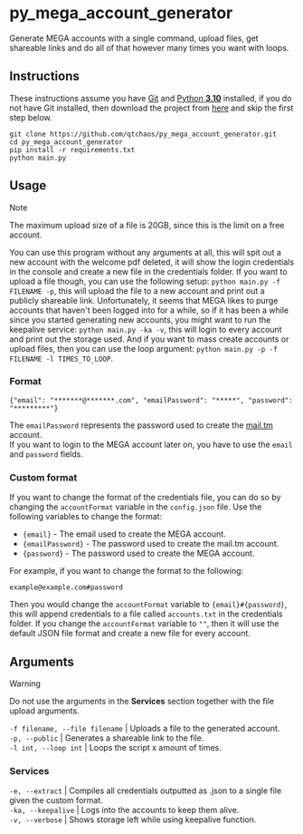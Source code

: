 # py_mega_account_generator

Generate MEGA accounts with a single command, upload files, get shareable links and do all of that however many times you want with loops.

## Instructions

These instructions assume you have [Git](https://git-scm.com/downloads) and [Python **3.10**](https://www.python.org/downloads/release/python-31011/) installed, if you do not have Git installed, then download the project from [here](https://github.com/qtchaos/py_mega_account_generator/archive/refs/heads/master.zip) and skip the first step below.

```
git clone https://github.com/qtchaos/py_mega_account_generator.git
cd py_mega_account_generator
pip install -r requirements.txt
python main.py
```

## Usage

> [!NOTE]
> The maximum upload size of a file is 20GB, since this is the limit on a free account.

You can use this program without any arguments at all, this will spit out a new account with the welcome pdf deleted, it will show the login credentials in the console and create a new file in the credentials folder.
If you want to upload a file though, you can use the following setup: `python main.py -f FILENAME -p`, this will upload the file to a new account and print out a publicly shareable link. Unfortunately, it seems that MEGA likes to purge accounts that haven't been logged into for a while, so if it has been a while since you started generating new accounts, you might want to run the keepalive service: `python main.py -ka -v`, this will login to every account and print out the storage used. And if you want to mass create accounts or upload files, then you can use the loop argument: `python main.py -p -f FILENAME -l TIMES_TO_LOOP`.

### Format
```
{"email": "*******@*******.com", "emailPassword": "*****", "password": "*********"}
```
The `emailPassword` represents the password used to create the [mail.tm](https://mail.tm) account.\
If you want to login to the MEGA account later on, you have to use the `email` and `password` fields.

### Custom format
If you want to change the format of the credentials file, you can do so by changing the `accountFormat` variable in the `config.json` file.
Use the following variables to change the format:
- `{email}` - The email used to create the MEGA account.
- `{emailPassword}` - The password used to create the mail.tm account.
- `{password}` - The password used to create the MEGA account.

For example, if you want to change the format to the following:
```
example@example.com#password
```
Then you would change the `accountFormat` variable to `{email}#{password}`, this will append credentials to a file called `accounts.txt` in the credentials folder.
If you change the `accountFormat` variable to `""`, then it will use the default JSON file format and create a new file for every account.

## Arguments
> [!WARNING]  
> Do not use the arguments in the **Services** section together with the file upload arguments.

`-f filename, --file filename` | Uploads a file to the generated account.\
`-p, --public` | Generates a shareable link to the file. \
`-l int, --loop int` | Loops the script x amount of times.

### Services

`-e, --extract` | Compiles all credentials outputted as .json to a single file given the custom format.\
`-ka, --keepalive` | Logs into the accounts to keep them alive.\
`-v, --verbose` | Shows storage left while using keepalive function.
